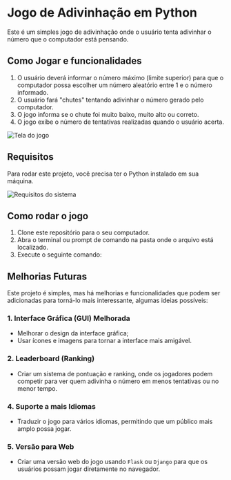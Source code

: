 # Jogo de Adivinhação em Python

Este é um simples jogo de adivinhação onde o usuário tenta adivinhar o número que o computador está pensando.

## Como Jogar e funcionalidades

1. O usuário deverá informar o número máximo (limite superior) para que o computador possa escolher um número aleatório entre 1 e o número informado.
2. O usuário fará "chutes" tentando adivinhar o número gerado pelo computador.
3. O jogo informa se o chute foi muito baixo, muito alto ou correto.
4. O jogo exibe o número de tentativas realizadas quando o usuário acerta.

![Tela do jogo](images/)

## Requisitos

Para rodar este projeto, você precisa ter o Python instalado em sua máquina.

![Requisitos do sistema](images/requisitos.png)

## Como rodar o jogo

1. Clone este repositório para o seu computador.
2. Abra o terminal ou prompt de comando na pasta onde o arquivo está localizado.
3. Execute o seguinte comando:

## Melhorias Futuras

Este projeto é simples, mas há melhorias e funcionalidades que podem ser adicionadas para torná-lo mais interessante, algumas ideias possíveis:
   
### 1. **Interface Gráfica (GUI) Melhorada**
   - Melhorar o design da interface gráfica;
   - Usar ícones e imagens para tornar a interface mais amigável.

### 2. **Leaderboard (Ranking)**
   - Criar um sistema de pontuação e ranking, onde os jogadores podem competir para ver quem adivinha o número em menos tentativas ou no menor tempo.
   
### 4. **Suporte a mais Idiomas**
   - Traduzir o jogo para vários idiomas, permitindo que um público mais amplo possa jogar.

### 5. **Versão para Web**
   - Criar uma versão web do jogo usando `Flask` ou `Django` para que os usuários possam jogar diretamente no navegador.

